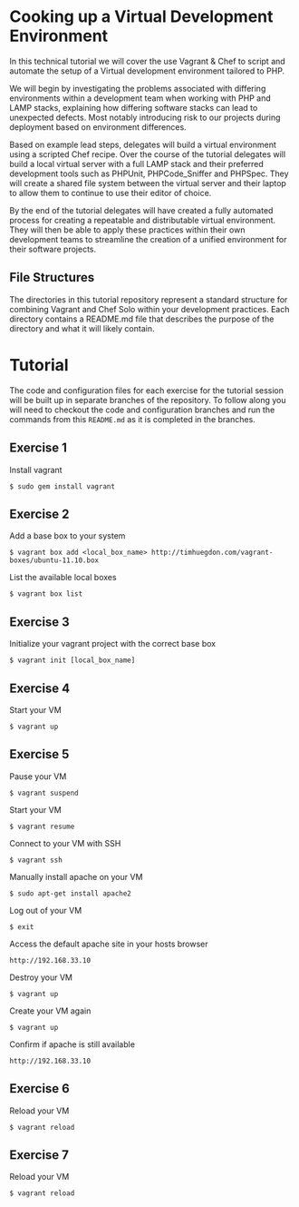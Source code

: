 # Cooking up a Virtual Development Environment #

In this technical tutorial we will cover the use Vagrant & Chef to script and automate the setup of a Virtual development environment tailored to PHP.

We will begin by investigating the problems associated with differing environments within a development team when working with PHP and LAMP stacks, explaining how differing software stacks can lead to unexpected defects. Most notably introducing risk to our projects during deployment based on environment differences.

Based on example lead steps, delegates will build a virtual environment using a scripted Chef recipe. Over the course of the tutorial delegates will build a local virtual server with a full LAMP stack and their preferred development tools such as PHPUnit, PHPCode_Sniffer and PHPSpec. They will create a shared file system between the virtual server and their laptop to allow them to continue to use their editor of choice.

By the end of the tutorial delegates will have created a fully automated process for creating a repeatable and distributable virtual environment. They will then be able to apply these practices within their own development teams to streamline the creation of a unified environment for their software projects.

## File Structures

The directories in this tutorial repository represent a standard structure for combining Vagrant and Chef Solo within your development practices. Each directory contains a README.md file that describes the purpose of the directory and what it will likely contain.

# Tutorial

The code and configuration files for each exercise for the tutorial session will be built up in separate branches of the repository. To follow along you will need to checkout the code and configuration branches and run the commands from this `README.md` as it is completed in the branches.

## Exercise 1

Install vagrant

    $ sudo gem install vagrant

## Exercise 2

Add a base box to your system

    $ vagrant box add <local_box_name> http://timhuegdon.com/vagrant-boxes/ubuntu-11.10.box

List the available local boxes

    $ vagrant box list

## Exercise 3

Initialize your vagrant project with the correct base box

    $ vagrant init [local_box_name]

## Exercise 4

Start your VM

    $ vagrant up

## Exercise 5

Pause your VM

    $ vagrant suspend

Start your VM

    $ vagrant resume

Connect to your VM with SSH

    $ vagrant ssh

Manually install apache on your VM

    $ sudo apt-get install apache2

Log out of your VM

    $ exit

Access the default apache site in your hosts browser

    http://192.168.33.10

Destroy your VM

    $ vagrant up

Create your VM again

    $ vagrant up

Confirm if apache is still available

    http://192.168.33.10

## Exercise 6

Reload your VM

    $ vagrant reload

## Exercise 7

Reload your VM

    $ vagrant reload
